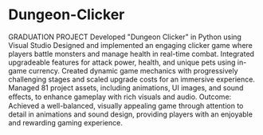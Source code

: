 # Dungeon-Clicker
GRADUATION PROJECT
Developed "Dungeon Clicker" in Python using Visual Studio
Designed and implemented an engaging clicker game where players battle monsters and manage health in real-time combat.
Integrated upgradeable features for attack power, health, and unique pets using in-game currency.
Created dynamic game mechanics with progressively challenging stages and scaled upgrade costs for an immersive experience.
Managed 81 project assets, including animations, UI images, and sound eﬀects, to enhance gameplay with rich visuals and
audio.
Outcome: Achieved a well-balanced, visually appealing game through attention to detail in animations and sound design,
providing players with an enjoyable and rewarding gaming experience.
